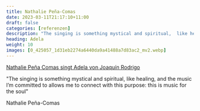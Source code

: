 ```yaml
---
title: Nathalie Peña-Comas
date: 2023-03-11T21:17:10+11:00
draft: false
categories: [referenzen]
description: "The singing is something mystical and spiritual,  like healing, and the music I’m committed to allows me to connect with this purpose: this is music for the soul"
heading: Adela
weight: 10
images: [0_425057_1d31eb2274a6440da9a41488a7d83ac2_mv2.webp]
---
```


<a href="https://main.podigee-cdn.net/media/podcast_55313_rundum_forschung_episode_772328_folge_1_interdisziplinaritat.mp3?v=1654620007&source=website" type="audio/mpeg">
</a>
<a href="https://main.podigee-cdn.net/media/podcast_55313_rundum_forschung_episode_772328_folge_1_interdisziplinaritat.mp3?v=1654620007&source=website" type="audio/mpeg" target="_parent">Nathalie Peña Comas singt Adela von Joaquín Rodrigo</a> 

"The singing is something mystical and spiritual,  like healing, and the music I’m committed to allows me to connect with this purpose: this is music for the soul"

Nathalie Peña-Comas

  

